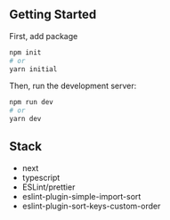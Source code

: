 ## Getting Started

First, add package

```bash
npm init
# or
yarn initial
```

Then, run the development server:

```bash
npm run dev
# or
yarn dev
```

## Stack

- next
- typescript
- ESLint/prettier
- eslint-plugin-simple-import-sort
- eslint-plugin-sort-keys-custom-order
